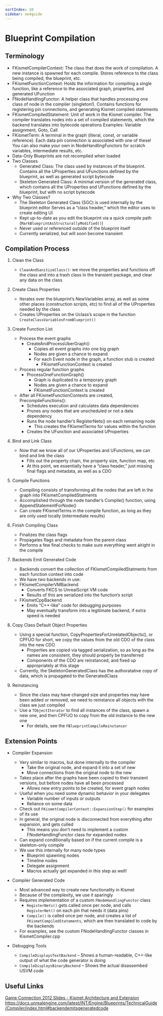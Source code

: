 ```yaml
---
sortIndex: 10
sidebar: ue4guide
---
```


# Blueprint Compilation

## Terminology

- FKismetCompilerContext: The class that does the work of compilation.  A new instance is spawned for each compile.  Stores reference to the class being compiled, the blueprint, etc.
- FKismetFunctionContext: Holds the information for compiling a single function, like a reference to the associated graph, properties, and generated UFunction
- FNodeHandlingFunctor: A helper class that handles processing one class of node in the compiler (singleton!).  Contains functions for registering pin connections, and generating Kismet compiled statements
- FKismetCompiledStatement: Unit of work in the Kismet compiler.  The compiler translates nodes into a set of compiled statements, which the backend translates into bytecode operations
  Examples:  Variable assignment, Goto, Call
- FKismetTerm: A terminal in the graph (literal, const, or variable reference).  Each data pin connection is associated with one of these!
  You can also make your own in NodeHandlingFunctors for scratch variables, intermediate results, etc.
- Data-Only Blueprints are not recompiled when loaded
- Two Classes
  - Generated Class:  The class used by instances of the blueprint.  Contains all the UProperties and UFunctions defined by the blueprint, as well as generated script bytecode
  - Skeleton Generated Class:  A minimal version of the generated class, which contains all the UProperties and UFunctions defined by the blueprint, but with no script bytecode
- Why Two Classes?
  - The Skeleton Generated Class (SGC) is used internally by the blueprint editor Serves as a “class header,” which the editor uses to create editing UI
  - Kept up-to-date as you edit the blueprint via a quick compile path (`MarkBlueprintAsStructurallyModified()`)
  - Never used or referenced outside of the blueprint itself
  - Currently serialized, but will soon become transient

## Compilation Process

1. Clean the Class
   - `CleanAndSanitizeClass()`: we move the properties and functions off the class and into a trash class in the transient package, and clear any data on the class

2. Create Class Properties
   - Iterates over the blueprint’s NewVariables array, as well as some other places (construction scripts, etc) to find all of the UProperties needed by the class
   - Creates UProperties on the Uclass’s scope in the function `CreateClassVariablesFromBlueprint()`

3. Create Function List
   - Process the event graphs
     - CreateAndProcessUberGraph()
       - Copies all event graphs into one big graph
       - Nodes are given a chance to expand
       - For each Event node in the graph, a function stub is created
         - FKismetFunctionContext is created
   - Process regular function graphs
     - ProcessOneFunctionGraph()
       - Graph is duplicated to a temporary graph
       - Nodes are given a chance to expand
       - FKismetFunctionContext is created
   - After all FKismetFunctionContexts are created, PrecompileFunctions():
     - Schedules execution and calculates data dependencies
     - Prunes any nodes that are unscheduled or not a data dependency
     - Runs the node handler’s RegisterNets() on each remaining node
       - This creates the FKismetTerms for values within the function
     - Creates the UFunction and associated UProperties

4. Bind and Link Class
   - Now that we know all of our UProperties and UFunctions, we can bind and link the class
     - Fills out the property chain, the property size, function map, etc
     - At this point, we essentially have a “class header,” just missing final flags and metadata, as well as a CDO

5. Compile Functions
   - Compiling consists of transforming all the nodes that are left in the graph into FKismetCompiledStatments
   - Accomplished through the node handler’s Compile() function, using AppendStatementForNode()
   - Can create FKismetTerms in the compile function, as long as they are only used locally (intermediate results)

6. Finish Compiling Class
   - Finalizes the class flags
   - Propagates flags and metadata from the parent class
   - Performs a few final checks to make sure everything went alright in the compile

7. Backends Emit Generated Code
   - Backends convert the collection of FKismetCompiledStatments from each function context into code
   - We have two backends in use:
   - FKismetCompilerVMBackend
     - Converts FKCS to UnrealScript VM code
     - Results of this are serialized into the function’s script
   - FKismetCppBackend
     - Emits “C++-like” code for debugging purposes
     - May eventually transform into a legitimate backend, if extra speed is needed

8. Copy Class Default Object Properties
   - Using a special function, CopyPropertiesForUnrelatedObjects(),  or CPFUO for short, we copy the values from the old CDO of the class into the new CDO
     - Properties are copied via tagged serialization, so as long as the names are consistent, they should properly be transferred
     - Components of the CDO are reinstanced, and fixed up appropriately at this stage
   - Currently, the SkeletonGeneratedClass has the authoratative copy of data, which is propagated to the GeneratedClass


9. Reinstancing
   - Since the class may have changed size and properties may have been added or removed, we need to reinstance all objects with the class we just compiled
   - Use a `TObjectIterator` to find all instances of the class, spawn a new one, and then CPFUO to copy from the old instance to the new one
     - For details, see the `FBlueprintCompileReinstancer`


## Extension Points

- Compiler Expansion
  - Very similar to macros, but done internally to the compiler
    - Take the original node, and expand it into a set of new
    - Move connections from the original node to the new
  - Takes place after the graphs have been copied to their transient versions, but before nodes have all been processed
    - Allows new entry points to be created, for event graph nodes
  - Useful when you need some dynamic behavior in your delegates
    - Variable number of inputs or outputs
    - Reliance on some data
  - Check out `FKismetCompilerContext::ExpansionStep()` for examples of its use
  - In general, the original node is disconnected from everything after expansion, and gets culled
    - This means you don’t need to implement a custom FNodeHandlingFunctor class for expanded nodes
  - Can expand conditionally based on if the current compile is a skeleton-only compile
  - We use this internally for many node types
    - Blueprint spawning nodes
    - Timeline nodes
    - Delegate assignment
    - Macros actually get expanded in this step as well!

- Compiler Generated Code
  - Most advanced way to create new functionality in Kismet
  - Because of the complexity, we use it sparingly
  - Requires implementation of a custom `FNodeHandlingFunctor` class
    - `RegisterNets()` gets called once per node, and calls `RegisterNet()` on each pin that needs it (data pins)
    - `Compile()` is called once per node, and creates a list of `FKismetCompiledStatements`, which are then translated to code by the backends
  - For examples, see the custom FNodeHandlingFunctor classes in KismetCompiler.cpp

- Debugging Tools
  - `CompileDisplaysTextBackend` – Shows a human-readable, C++-like output of what the code generator is doing
  - `CompileDisplaysBinaryBackend` – Shows the actual disassembed USVM code


## Useful Links

[Game Connection 2012 Slides - Kismet Architecture and Extension](https://udn.unrealengine.com/storage/temp/1003-extending+kismet.zip)
<https://docs.unrealengine.com/latest/INT/Engine/Blueprints/TechnicalGuide/Compiler/index.html#backendemitsgeneratedcode>